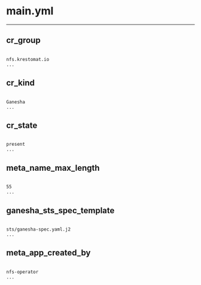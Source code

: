 



# main.yml

---
## cr_group

```

nfs.krestomat.io
...

```
## cr_kind

```

Ganesha
...

```
## cr_state

```

present
...

```
## meta_name_max_length

```

55
...

```
## ganesha_sts_spec_template

```

sts/ganesha-spec.yaml.j2
...

```
## meta_app_created_by

```

nfs-operator
...

```